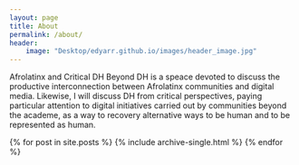 ```yaml
---
layout: page
title: About
permalink: /about/
header:
    image: "Desktop/edyarr.github.io/images/header_image.jpg"
---
```


Afrolatinx and Critical DH Beyond DH is a speace devoted to discuss the productive interconnection between Afrolatinx communities and digital media. Likewise, I will discuss DH from critical perspectives, paying particular attention to digital initiatives carried out by communities beyond the academe, as a way to recovery alternative ways to be human and to be represented as human.  

{% for post in site.posts %}
   {% include archive-single.html %}
{% endfor %}
